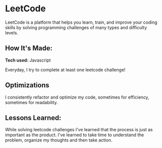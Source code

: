 # LeetCode
LeetCode is a platform that helps you learn, train, and improve your coding skills by solving programming challenges of many types and difficulty levels.

## How It's Made:

**Tech used:** Javascript

Everyday, I try to complete at least one leetcode challenge!

## Optimizations

I consistently refactor and optimize my code, sometimes for efficiency, sometimes for readability. 

## Lessons Learned:

While solving leetcode challenges I've learned that the process is just as important as the product. I've learned to take time to understand the problem, organize my thoughts and then take action.